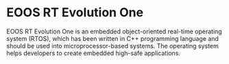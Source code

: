 # EOOS RT Evolution One
EOOS RT Evolution One is an embedded object-oriented real-time operating system (RTOS), which has been written in C++ programming language and should be used into microprocessor-based systems. The operating system helps developers to create embedded high-safe applications.
